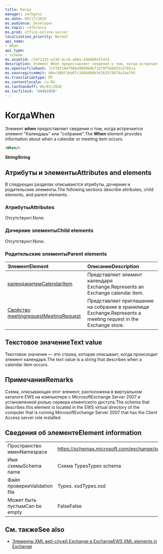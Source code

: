 ```yaml
---
title: Когда
manager: sethgros
ms.date: 09/17/2015
ms.audience: Developer
ms.topic: reference
ms.prod: office-online-server
localization_priority: Normal
api_name:
- When
api_type:
- schema
ms.assetid: c7df1333-a33d-4cc6-a08a-34b68843f47d
description: Элемент When предоставляет сведения о том, когда встречается элемент "Календарь" или "собрание".
ms.openlocfilehash: 7c5f85184f966d909960bf1d79f5b8d33c67b51a
ms.sourcegitcommit: 88ec988f2bb67c1866d06b361615f3674a24e795
ms.translationtype: MT
ms.contentlocale: ru-RU
ms.lasthandoff: 06/03/2020
ms.locfileid: "44461858"
---
```

# <a name="when"></a><span data-ttu-id="94095-103">Когда</span><span class="sxs-lookup"><span data-stu-id="94095-103">When</span></span>

<span data-ttu-id="94095-104">Элемент **when** предоставляет сведения о том, когда встречается элемент "Календарь" или "собрание".</span><span class="sxs-lookup"><span data-stu-id="94095-104">The **When** element provides information about when a calendar or meeting item occurs.</span></span> 
  
```xml
<When/>
```

 <span data-ttu-id="94095-105">**String**</span><span class="sxs-lookup"><span data-stu-id="94095-105">**String**</span></span>
## <a name="attributes-and-elements"></a><span data-ttu-id="94095-106">Атрибуты и элементы</span><span class="sxs-lookup"><span data-stu-id="94095-106">Attributes and elements</span></span>

<span data-ttu-id="94095-107">В следующих разделах описываются атрибуты, дочерние и родительские элементы.</span><span class="sxs-lookup"><span data-stu-id="94095-107">The following sections describe attributes, child elements, and parent elements.</span></span>
  
### <a name="attributes"></a><span data-ttu-id="94095-108">Атрибуты</span><span class="sxs-lookup"><span data-stu-id="94095-108">Attributes</span></span>

<span data-ttu-id="94095-109">Отсутствуют.</span><span class="sxs-lookup"><span data-stu-id="94095-109">None.</span></span>
  
### <a name="child-elements"></a><span data-ttu-id="94095-110">Дочерние элементы</span><span class="sxs-lookup"><span data-stu-id="94095-110">Child elements</span></span>

<span data-ttu-id="94095-111">Отсутствуют.</span><span class="sxs-lookup"><span data-stu-id="94095-111">None.</span></span>
  
### <a name="parent-elements"></a><span data-ttu-id="94095-112">Родительские элементы</span><span class="sxs-lookup"><span data-stu-id="94095-112">Parent elements</span></span>

|<span data-ttu-id="94095-113">**Элемент**</span><span class="sxs-lookup"><span data-stu-id="94095-113">**Element**</span></span>|<span data-ttu-id="94095-114">**Описание**</span><span class="sxs-lookup"><span data-stu-id="94095-114">**Description**</span></span>|
|:-----|:-----|
|[<span data-ttu-id="94095-115">календаритем</span><span class="sxs-lookup"><span data-stu-id="94095-115">CalendarItem</span></span>](calendaritem.md) <br/> |<span data-ttu-id="94095-116">Представляет элемент календаря Exchange.</span><span class="sxs-lookup"><span data-stu-id="94095-116">Represents an Exchange calendar item.</span></span>  <br/> |
|[<span data-ttu-id="94095-117">Свойство meetingrequest</span><span class="sxs-lookup"><span data-stu-id="94095-117">MeetingRequest</span></span>](meetingrequest.md) <br/> |<span data-ttu-id="94095-118">Представляет приглашение на собрание в хранилище Exchange.</span><span class="sxs-lookup"><span data-stu-id="94095-118">Represents a meeting request in the Exchange store.</span></span>  <br/> |
   
## <a name="text-value"></a><span data-ttu-id="94095-119">Текстовое значение</span><span class="sxs-lookup"><span data-stu-id="94095-119">Text value</span></span>

<span data-ttu-id="94095-120">Текстовое значение — это строка, которая описывает, когда происходит элемент календаря.</span><span class="sxs-lookup"><span data-stu-id="94095-120">The text value is a string that describes when a calendar item occurs.</span></span>
  
## <a name="remarks"></a><span data-ttu-id="94095-121">Примечания</span><span class="sxs-lookup"><span data-stu-id="94095-121">Remarks</span></span>

<span data-ttu-id="94095-122">Схема, описывающая этот элемент, расположена в виртуальном каталоге EWS на компьютере с MicrosoftExchange Server 2007 и установленной ролью сервера клиентского доступа.</span><span class="sxs-lookup"><span data-stu-id="94095-122">The schema that describes this element is located in the EWS virtual directory of the computer that is running MicrosoftExchange Server 2007 that has the Client Access server role installed.</span></span>
  
## <a name="element-information"></a><span data-ttu-id="94095-123">Сведения об элементе</span><span class="sxs-lookup"><span data-stu-id="94095-123">Element information</span></span>

|||
|:-----|:-----|
|<span data-ttu-id="94095-124">Пространство имен</span><span class="sxs-lookup"><span data-stu-id="94095-124">Namespace</span></span>  <br/> |https://schemas.microsoft.com/exchange/services/2006/types  <br/> |
|<span data-ttu-id="94095-125">Имя схемы</span><span class="sxs-lookup"><span data-stu-id="94095-125">Schema name</span></span>  <br/> |<span data-ttu-id="94095-126">Схема Types</span><span class="sxs-lookup"><span data-stu-id="94095-126">Types schema</span></span>  <br/> |
|<span data-ttu-id="94095-127">Файл проверки</span><span class="sxs-lookup"><span data-stu-id="94095-127">Validation file</span></span>  <br/> |<span data-ttu-id="94095-128">Types. xsd</span><span class="sxs-lookup"><span data-stu-id="94095-128">Types.xsd</span></span>  <br/> |
|<span data-ttu-id="94095-129">Может быть пустым</span><span class="sxs-lookup"><span data-stu-id="94095-129">Can be empty</span></span>  <br/> |<span data-ttu-id="94095-130">False</span><span class="sxs-lookup"><span data-stu-id="94095-130">False</span></span>  <br/> |
   
## <a name="see-also"></a><span data-ttu-id="94095-131">См. также</span><span class="sxs-lookup"><span data-stu-id="94095-131">See also</span></span>



- [<span data-ttu-id="94095-132">Элементы XML веб-служб Exchange в Exchange</span><span class="sxs-lookup"><span data-stu-id="94095-132">EWS XML elements in Exchange</span></span>](ews-xml-elements-in-exchange.md)

